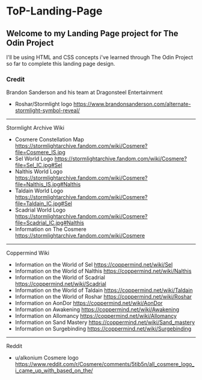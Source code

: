 # ToP-Landing-Page
## Welcome to my Landing Page project for The Odin Project

I'll be using HTML and CSS concepts i've learned through The Odin Project so far to complete this landing page design.

### Credit
Brandon Sanderson and his team at Dragonsteel Entertainment
- Roshar/Stormlight logo https://www.brandonsanderson.com/alternate-stormlight-symbol-reveal/ 

---

Stormlight Archive Wiki
- Cosmere Constellation Map https://stormlightarchive.fandom.com/wiki/Cosmere?file=Cosmere_IS.jpg
- Sel World Logo https://stormlightarchive.fandom.com/wiki/Cosmere?file=Sel_IC.jpg#Sel
- Nalthis World Logo https://stormlightarchive.fandom.com/wiki/Cosmere?file=Nalthis_IS.jpg#Nalthis
- Taldain World Logo https://stormlightarchive.fandom.com/wiki/Cosmere?file=Taldain_IC.jpg#Sel
- Scadrial World Logo https://stormlightarchive.fandom.com/wiki/Cosmere?file=Scadrial_IC.jpg#Nalthis
- Information on The Cosmere https://stormlightarchive.fandom.com/wiki/Cosmere

---

Coppermind Wiki 
- Information on the World of Sel https://coppermind.net/wiki/Sel
- Information on the World of Nalthis https://coppermind.net/wiki/Nalthis
- Information on the World of Scadrial https://coppermind.net/wiki/Scadrial
- Information on the World of Taldain https://coppermind.net/wiki/Taldain
- Information on the World of Roshar https://coppermind.net/wiki/Roshar
- Information on AonDor https://coppermind.net/wiki/AonDor
- Information on Awakening https://coppermind.net/wiki/Awakening
- Information on Allomancy https://coppermind.net/wiki/Allomancy
- Information on Sand Mastery https://coppermind.net/wiki/Sand_mastery
- Information on Surgebinding https://coppermind.net/wiki/Surgebinding

---

Reddit
- u/alkonium Cosmere logo https://www.reddit.com/r/Cosmere/comments/5tib5n/all_cosmere_logo_i_came_up_with_based_on_the/